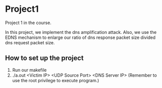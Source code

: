 # Project1
Project 1 in the course.

In this project, we implement the dns amplification attack. 
Also, we use the EDNS mechanism to enlarge our ratio of dns response packet size divided dns request packet size.

## How to set up the project

1. Run our makefile
2. ./a.out \<Victim IP\> \<UDP Source Port\> \<DNS Server IP\> (Remember to use the root privilege to execute program.)
